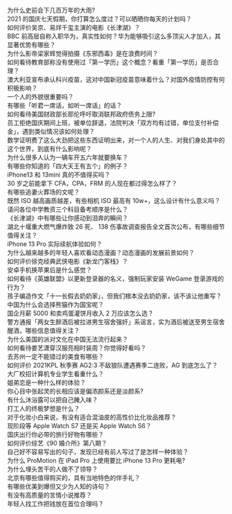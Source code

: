 为什么史前会下几百万年的大雨?  
2021 的国庆七天假期，你打算怎么度过？可以晒晒你每天的计划吗？  
如何评价吴京、易烊千玺主演的电影《长津湖》？  
BBC 前高层自称入职华为，真实性如何？华为能够吸引这么多顶尖人才加入，其显著优势有哪些？  
为什么影帝梁家辉觉得拍摄《东邪西毒》是在浪费时间？  
如何看待教育部称没有使用过「第一学历」这个概念？看重「第一学历」是否合理？  
澳大利亚宣布承认科兴疫苗，这对中国新冠疫苗意味着什么？对国外疫情防控有何积极影响？  
一个人的外貌很重要吗？  
有哪些「听君一席话，如听一席话」的话？  
如何看待美国财政部长耶伦呼吁取消联邦政府债务上限?  
员工拒绝国庆期间上班，被单位辞退，法院判决「双方均有过错，单位支付补偿金」，遇到类似情况该如何处理？  
数学证明费了这么大劲把这些东西证明出来，对一个人的人生、对我们身处其中的这个世界，到底有什么影响呢？  
为什么很多人认为一辆车开五六年就要换车？  
有哪些你知道的「四大天王有五个」的例子？  
iPhone13 和 13mini 真的不值得买吗？  
30 岁之前能拿下 CFA，CPA，FRM 的人现在都过得怎么样了？  
有哪些追妻火葬场的文呢？  
既然 ISO 越高画质越差，有些相机 ISO 最高有 10w+，这么设计有什么意义吗？  
请问各位中学教资三个科目备考顺序是什么？  
《长津湖》中有哪些让你感动到泪奔的瞬间？  
湖北十堰重大燃气爆炸致 26 死、 138 伤事故调查报告全文首次公布，有哪些细节值得关注？  
iPhone 13 Pro 实际续航体验如何？  
为什么越来越多的年轻人喜欢看动态漫画？动态漫画的发展前景如何？  
如何评价徐克经典武侠电影《新龙门客栈》？  
安卓手机换苹果后是什么感觉？  
如何看待《英雄联盟》以更新登录器的名义，强制玩家安装 WeGame 登录游戏的行为？  
孩子编造作文「十一长假去奶奶家」，但我们根本没去奶奶家，该不该让他重写？  
中国为什么会选择熊猫作为国宝呢？  
国企月薪  5000 和卖鸡蛋灌饼月收入 2 万应该怎么选？  
警方通报「两女生醉酒后被拉进男生宿舍强奸」系谣言，实为酒后被送至男生宿舍醒酒，哪些信息值得关注？  
为什么美国的派对文化在中国无法流行起来？  
如何看待娄艺潇穿汉服亮相时装周？你觉得好看吗？  
去苏州一定不能错过的美食有哪些？  
如何评价 2021KPL 秋季赛 AG2:3 不敌狼队遭遇赛季二连败，AG 到底怎么了？  
大厂校招计算机专业学生看重什么？  
姐弟恋是一种什么样的体验？  
你心目中张起灵的长相应该是偏浓颜系还是淡颜系?  
有什么沐浴露可以把自己腌入味？  
打工人的终极梦想是什么？  
对于化妆小白来说，有没有适合混油皮的高性价比化妆品推荐？  
现阶段等 Apple Watch S7 还是买 Apple Watch S6？  
国庆出行你必带的旅行好物有哪些？  
如何评价综艺《90 婚介所》第八期？  
自己好不容易写出的句子，发现已经有前人写过了是怎样一种体验？  
为什么 ProMotion 在 iPad Pro 上使用要比 iPhone 13 Pro 更耗电?  
为什么埋头苦干的人做不了领导？  
北京有哪些值得购买的，具有当地特色的伴手礼？  
有哪些优美到爆但又少为人知的诗句？  
有没有高质量的言情小说推荐？  
年轻人找工作把钱放在首位合理吗？  
